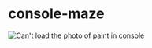 # console-maze

![Can't load the photo of paint in console]([https://raw.githubusercontent.com/DejwCpp/Paint/master/console.png](https://github.com/DejwCpp/console-maze/blob/main/maze-photo.png)https://github.com/DejwCpp/console-maze/blob/main/maze-photo.png)
